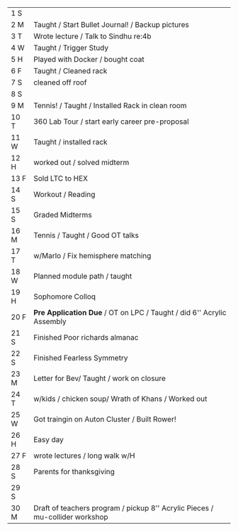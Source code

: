 |      |                                                                               |
| ---- | ----------------------------------------------------------------------------- |
| 1  S |                                                                               |
| 2  M | Taught / Start Bullet Journal! / Backup pictures                              |
| 3  T | Wrote lecture / Talk to Sindhu re:4b                                          |
| 4  W | Taught / Trigger Study                                                        |
| 5  H | Played with Docker / bought coat                                              |
| 6  F | Taught / Cleaned rack                                                         |
| 7  S | cleaned off roof                                                              |
| 8  S |                                                                               |
| 9  M | Tennis! / Taught / Installed Rack in clean room                               |
| 10 T | 360 Lab Tour / start early career pre-proposal                                |
| 11 W | Taught / installed rack                                                       |
| 12 H | worked out / solved midterm                                                   |
| 13 F | Sold LTC to HEX                                                               |
| 14 S | Workout / Reading                                                             |
| 15 S | Graded Midterms                                                               |
| 16 M | Tennis / Taught / Good OT talks                                               |
| 17 T | w/Marlo / Fix hemisphere matching                                             |
| 18 W | Planned module path / taught                                                  |
| 19 H | Sophomore Colloq                                                              |
| 20 F | **Pre Application Due** / OT on LPC / Taught / did 6'' Acrylic Assembly       |
| 21 S | Finished Poor richards almanac                                                |
| 22 S | Finished Fearless Symmetry                                                    |
| 23 M | Letter for Bev/ Taught / work on closure                                      |
| 24 T | w/kids / chicken soup/ Wrath of Khans / Worked out                            |
| 25 W | Got traingin on Auton Cluster / Built Rower!                                  |
| 26 H | Easy day                                                                      |
| 27 F | wrote lectures / long walk w/H                                                |
| 28 S | Parents for thanksgiving                                                      |
| 29 S |                                                                               |
| 30 M | Draft of teachers program / pickup 8'' Acrylic Pieces /  mu-collider workshop |










